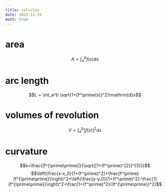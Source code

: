 ```yaml
---
title: calculus
date: 2023-11-19
math: true
---
```

# area
$$A = \int_a^b f(x)\mathrm{d}x$$
# arc length
$$L = \int_a^b \sqrt{1+[f^\prime(x)]^2}\mathrm{d}x$$
# volumes of revolution
$$V = \int_a^b [f(x)]^2\mathrm{d}x$$
# curvature
$$k=\frac{|f^{\prime\prime}|}{\sqrt{[1+(f^\prime)^{2}]^{3}}}$$
$$\left(\frac{x-x_0}{1+(f^\prime)^2}+\frac{f^\prime}{f^{\prime\prime}}\right)^2+\left(\frac{y-y_0}{1+(f^\prime)^2}-\frac{1}{f^{\prime\prime}}\right)^2=\frac{1+(f^\prime)^2}{(f^{\prime\prime})^2}$$
